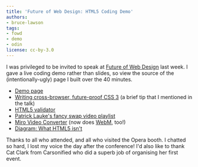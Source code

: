 ```yaml
---
title: 'Future of Web Design: HTML5 Coding Demo'
authors:
- bruce-lawson
tags:
- fowd
- demo
- odin
license: cc-by-3.0
---
```


<p>I was privileged to be invited to speak at <a href="http://futureofwebdesign.com/">Future of Web Design</a> last week. I gave a live coding demo rather than slides, so view the source of the (intentionally-ugly) page I built over the 40 minutes.

<ul>
<li><a href="http://people.opera.com/brucel/talks/2010/FOWD/FOWD-brucelawson.html">Demo page</a></li>
<li><a href="http://www.brucelawson.co.uk/2010/cross-browser-future-proof-css-3/">Writing cross-browser, future-proof CSS 3</a> (a brief tip that I mentioned in the talk)</li>
<li><a href="http://html5.validator.nu/">HTML5 validator</a></li>
<li><a href="http://people.opera.com/patrickl/articles/chip.eu-video-article/examples/fancy-swap/">Patrick Lauke&#39;s fancy swap video playlist</a></li>
<li><a href="http://www.mirovideoconverter.com/">Miro Video Converter</a> (now does <a href="http://labs.opera.com/news/2010/05/19/">WebM</a>, too!)</li>
<li><a href="http://www.flickr.com/photos/24374884@N08/4603715307/">Diagram: What HTML5 isn&#39;t</a></li>
</ul>


<p>Thanks to all who attended, and all who visited the Opera booth. I chatted so hard, I lost my voice the day after the conference! I&#39;d also like to thank Cat Clark from Carsonified who did a superb job of organising her first event.</p></p>
